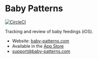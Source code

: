 # Baby Patterns
[![CircleCI](https://circleci.com/gh/jasonzurita/BabyPatterns.svg?style=svg)](https://circleci.com/gh/jasonzurita/BabyPatterns)

Tracking and review of baby feedings (iOS).
- Website: [baby-patterns.com](https://www.baby-patterns.com)
- Available in the [App Store](https://apps.apple.com/us/app/baby-patterns/id1404068130?mt=8)
- support@baby-patterns.com
